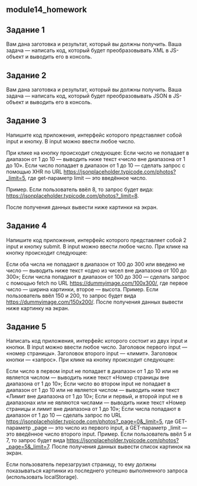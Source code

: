 module14_homework
---------------------

Задание 1
----------
Вам дана заготовка и результат, который вы должны получить.
Ваша задача — написать код, который будет преобразовывать XML в JS-объект и выводить его в консоль.

Задание 2
----------
Вам дана заготовка и результат, который вы должны получить.
Ваша задача — написать код, который будет преобразовывать JSON в JS-объект и выводить его в консоль.

Задание 3
----------
Напишите код приложения, интерфейс которого представляет собой input и кнопку. В input можно ввести любое число.

При клике на кнопку происходит следующее:
Если число не попадает в диапазон от 1 до 10 — выводить ниже текст «число вне диапазона от 1 до 10».
Если число попадает в диапазон от 1 до 10 — сделать запрос c помощью XHR по URL https://jsonplaceholder.typicode.com/photos?_limit=5, где get-параметр limit — это введённое число.

Пример. Если пользователь ввёл 8, то запрос будет вида:
https://jsonplaceholder.typicode.com/photos?_limit=8.

После получения данных вывести ниже картинки на экран.

Задание 4
----------
Напишите код приложения, интерфейс которого представляет собой 2 input и кнопку submit. В input можно ввести любое число.
При клике на кнопку происходит следующее:

Если оба числа не попадают в диапазон от 100 до 300 или введено не число — выводить ниже текст «одно из чисел вне диапазона от 100 до 300»;
Если числа попадают в диапазон от 100 до 300 — сделать запрос c помощью fetch по URL
https://dummyimage.com/100x300/, где первое число — ширина картинки, второе — высота.
Пример. Если пользователь ввёл 150 и 200, то запрос будет вида https://dummyimage.com/150x200/.
После получения данных вывести ниже картинку на экран.

Задание 5
----------
Написать код приложения, интерфейс которого состоит из двух input и кнопки. В input можно ввести любое число.
Заголовок первого input — «номер страницы».
Заголовок второго input — «лимит».
Заголовок кнопки — «запрос».
При клике на кнопку происходит следующее:

Если число в первом input не попадает в диапазон от 1 до 10 или не является числом — выводить ниже текст «Номер страницы вне диапазона от 1 до 10»;
Если число во втором input не попадает в диапазон от 1 до 10 или не является числом — выводить ниже текст «Лимит вне диапазона от 1 до 10»;
Если и первый, и второй input не в диапазонах или не являются числами — выводить ниже текст «Номер страницы и лимит вне диапазона от 1 до 10»;
Если числа попадают в диапазон от 1 до 10 — сделать запрос по URL https://jsonplaceholder.typicode.com/photos?_page=0&_limit=5, где GET-параметр _page — это число из первого input, а GET-параметр _limit — это введённое число второго input.
Пример. Если пользователь ввёл 5 и 7, то запрос будет вида
https://jsonplaceholder.typicode.com/photos?_page=5&_limit=7.
После получения данных вывести список картинок на экран.

Если пользователь перезагрузил страницу, то ему должны показываться картинки из последнего успешно выполненного запроса (использовать localStorage).



